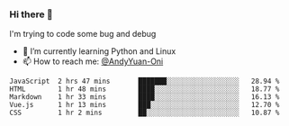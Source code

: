 ### Hi there 👋

I'm trying to code some bug and debug

- 🌱 I’m currently learning Python and Linux
- 📫 How to reach me: [@AndyYuan-Oni](https://github.com/AndyYuan-Oni)


<!--START_SECTION:waka-->
```text
JavaScript  2 hrs 47 mins       ███████░░░░░░░░░░░░░░░░░░   28.94 % 
HTML        1 hr 48 mins        ████░░░░░░░░░░░░░░░░░░░░░   18.77 % 
Markdown    1 hr 33 mins        ████░░░░░░░░░░░░░░░░░░░░░   16.13 % 
Vue.js      1 hr 13 mins        ███░░░░░░░░░░░░░░░░░░░░░░   12.70 % 
CSS         1 hr 2 mins         ██░░░░░░░░░░░░░░░░░░░░░░░   10.87 %
```
<!--END_SECTION:waka-->

  <!--**AndyYuan-Oni/AndyYuan-Oni** is a ✨ _special_ ✨ repository because its `README.md` (this file) appears on your GitHub profile.-->

